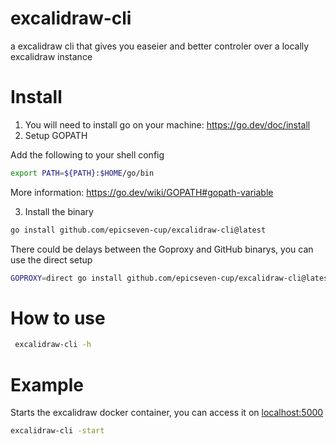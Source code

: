 # excalidraw-cli
a excalidraw cli that gives you easeier and better controler over a locally excalidraw instance

# Install
1. You will need to install go on your machine: https://go.dev/doc/install
2. Setup GOPATH

Add the following to your shell config
```bash
export PATH=${PATH}:$HOME/go/bin
```
More information: https://go.dev/wiki/GOPATH#gopath-variable

3. Install the binary
```bash
go install github.com/epicseven-cup/excalidraw-cli@latest 
```

There could be delays between the Goproxy and GitHub binarys, you can use the direct setup
```bash
GOPROXY=direct go install github.com/epicseven-cup/excalidraw-cli@latest
```

# How to use


```bash
 excalidraw-cli -h
```

# Example

Starts the excalidraw docker container, you can access it on  [localhost:5000](http://localhost:5000)
```bash
excalidraw-cli -start 
```
